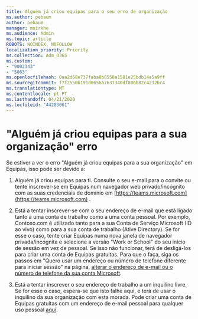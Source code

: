 ```yaml
---
title: Alguém já criou equipas para o seu erro de organização
ms.author: pebaum
author: pebaum
manager: mnirkhe
ms.audience: Admin
ms.topic: article
ROBOTS: NOINDEX, NOFOLLOW
localization_priority: Priority
ms.collection: Adm_O365
ms.custom:
- "9002343"
- "5063"
ms.openlocfilehash: 0aa2d68e737faba8b8558a1581e25bdb14e5a9ff
ms.sourcegitcommit: f7f25506191d0656a7637340df806b82c4232bc4
ms.translationtype: MT
ms.contentlocale: pt-PT
ms.lasthandoff: 04/21/2020
ms.locfileid: "44283061"
---
```

# <a name="someone-has-already-set-up-teams-for-your-organization-error"></a>"Alguém já criou equipas para a sua organização" erro

Se estiver a ver o erro "Alguém já criou equipas para a sua organização" em Equipas, isso pode ser devido a:

1. Alguém já criou equipas para ti. Consulte o seu e-mail para o convite ou tente inscrever-se em Equipas num navegador web privado/incógnito com as suas credenciais de domínio em [https://teams.microsoft.com](https://teams.microsoft.com) .

2. Está a tentar inscrever-se com o seu endereço de e-mail que está ligado tanto a uma conta de trabalho como a uma conta pessoal. Por exemplo, Contoso.com é utilizado tanto para a sua Conta de Serviço Microsoft (ID ao vivo) como para a sua conta de trabalho (Ative Directory). Se for esse o caso, tente criar Equipas numa nova janela de navegador privada/incógnita e selecione a versão "Work or School" do seu início de sessão em vez de pessoal. Se isso não funcionar, terá de desligá-los para criar uma conta de Equipas gratuitas. Para que o faça, siga os passos em "Quero usar um endereço ou número de telefone diferente para iniciar sessão" na página, [alterar o endereço de e-mail ou o número de telefone da sua conta Microsoft](https://support.microsoft.com/help/12407).

3. Está a tentar inscrever o seu endereço de trabalho a um inquilino livre. Se for esse o caso, espera-se que isto falhe aqui, e terá de usar o inquilino da sua organização com esta morada. Pode criar uma conta de Equipas gratuitas com um endereço de e-mail pessoal para qualquer uso pessoal [aqui](https://products.office.com/microsoft-teams/group-chat-software).
